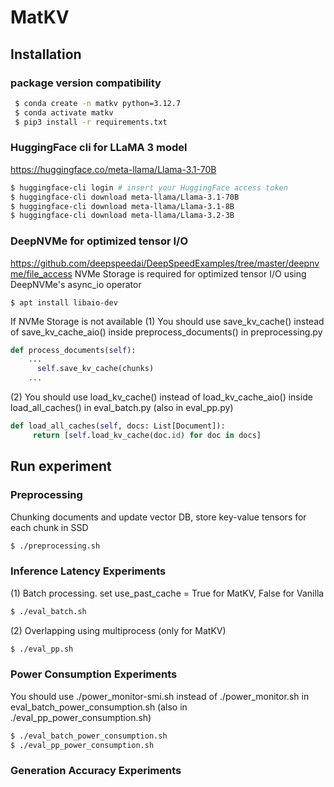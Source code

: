 # MatKV
## Installation
### package version compatibility
   ```bash
    $ conda create -n matkv python=3.12.7
    $ conda activate matkv
    $ pip3 install -r requirements.txt
   ```
### HuggingFace cli for LLaMA 3 model
https://huggingface.co/meta-llama/Llama-3.1-70B
   ```bash
   $ huggingface-cli login # insert your HuggingFace access token
   $ huggingface-cli download meta-llama/Llama-3.1-70B
   $ huggingface-cli download meta-llama/Llama-3.1-8B
   $ huggingface-cli download meta-llama/Llama-3.2-3B
   ```
### DeepNVMe for optimized tensor I/O
https://github.com/deepspeedai/DeepSpeedExamples/tree/master/deepnvme/file_access
NVMe Storage is required for optimized tensor I/O using DeepNVMe's async_io operator
   ```base
   $ apt install libaio-dev
   ```
If NVMe Storage is not available
(1) You should use save_kv_cache() instead of save_kv_cache_aio() inside preprocess_documents() in preprocessing.py

   ```python
   def process_documents(self):
       ...
         self.save_kv_cache(chunks)
       ...
   ```

(2) You should use load_kv_cache() instead of load_kv_cache_aio() inside load_all_caches() in eval_batch.py (also in eval_pp.py)

   ```python
   def load_all_caches(self, docs: List[Document]):
        return [self.load_kv_cache(doc.id) for doc in docs]
   ```
## Run experiment
### Preprocessing
Chunking documents and update vector DB, store key-value tensors for each chunk in SSD
   ```bash
   $ ./preprocessing.sh
   ```
### Inference Latency Experiments
(1) Batch processing. set use_past_cache = True for MatKV, False for Vanilla
   ```bash
   $ ./eval_batch.sh
   ```
(2) Overlapping using multiprocess (only for MatKV)
   ```bash
   $ ./eval_pp.sh
   ```
### Power Consumption Experiments
You should use ./power_monitor-smi.sh instead of ./power_monitor.sh in eval_batch_power_consumption.sh (also in ./eval_pp_power_consumption.sh)
   ```bash 
   $ ./eval_batch_power_consumption.sh
   $ ./eval_pp_power_consumption.sh
   ```
### Generation Accuracy Experiments
